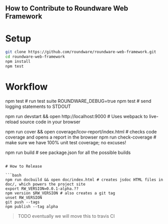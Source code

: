 ## How to Contribute to Roundware Web Framework

# Setup

```bash
git clone https://github.com/roundware/roundware-web-framework.git
cd roundware-web-framework
npm install
npm test
```

# Workflow

npm test # run test suite
ROUNDWARE_DEBUG=true npm test # send logging statements to STDOUT

npm run devstart && open http://localhost:9000 # Uses webpack to live-reload source code in your browser

npm run cover && open coverage/lcov-report/index.html # checks code coverage and opens a report in the browser
npm run check-coverage # make sure we have 100% unit test coverage; no excuses!

npm run build # see package.json for all the possible builds
```

# How to Release

```bash
npm run docbuild && open doc/index.html # creates jsdoc HTML files in doc/, which powers the project site
export RW_VERSION=0.0.1-alpha.??
npm version $RW_VERSION # also creates a git tag
unset RW_VERSION
git push --tags
npm publish --tag alpha
```

> TODO eventually we will move this to travis CI
